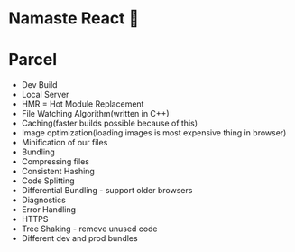 # Namaste React 🚀

# Parcel
- Dev Build 
- Local Server
- HMR = Hot Module Replacement
- File Watching Algorithm(written in C++)
- Caching(faster builds possible because of this)
- Image optimization(loading images is most expensive thing in browser)
- Minification of our files
- Bundling
- Compressing files
- Consistent Hashing
- Code Splitting
- Differential Bundling - support older browsers
- Diagnostics
- Error Handling
- HTTPS
- Tree Shaking - remove unused code
- Different dev and prod bundles